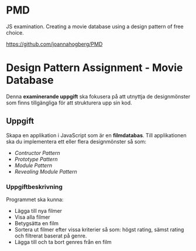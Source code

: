 # PMD
JS examination. Creating a movie database using a design pattern of free choice.

https://github.com/joannahogberg/PMD



# Design Pattern Assignment - Movie Database

Denna __examinerande uppgift__ ska fokusera på att utnyttja de designmönster som finns tillgängliga för att strukturera upp sin kod. 

## Uppgift

Skapa en applikation i JavaScript som är en **filmdatabas**. Till applikationen ska du implementera ett eller flera designmönster så som:

* _Contructor Pattern_
* _Prototype Pattern_
* _Module Pattern_
* _Revealing Module Pattern_


### Uppgiftbeskrivning

Programmet ska kunna:

* Lägga till nya filmer
* Visa alla filmer
* Betygsätta en film
* Sortera ut filmer efter vissa kriterier så som: högst rating, sämst rating och filtrerat baserat på genre.
* Lägga till och ta bort genres från en film
